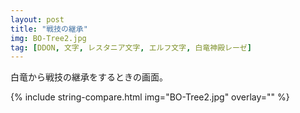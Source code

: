 ```yaml
---
layout: post
title: "戦技の継承"
img: BO-Tree2.jpg
tag: [DDON, 文字, レスタニア文字, エルフ文字, 白竜神殿レーゼ]
---
```


白竜から戦技の継承をするときの画面。

{% include string-compare.html img="BO-Tree2.jpg" overlay="" %}

> 


